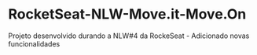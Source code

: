 # RocketSeat-NLW-Move.it-Move.On
 Projeto desenvolvido durando a NLW#4 da RockeSeat - Adicionado novas funcionalidades
